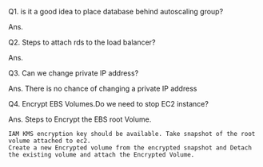 Q1. is it a good idea to place database behind autoscaling group?

Ans.

Q2. Steps to attach rds to the load balancer?

Ans.

Q3. Can we change private IP address?

Ans. There is no chance of changing a private IP address

Q4. Encrypt EBS Volumes.Do we need to stop EC2 instance?

Ans. Steps to Encrypt the EBS root Volume.

    IAM KMS encryption key should be available. Take snapshot of the root volume attached to ec2.
    Create a new Encrypted volume from the encrypted snapshot and Detach the existing volume and attach the Encrypted Volume.
